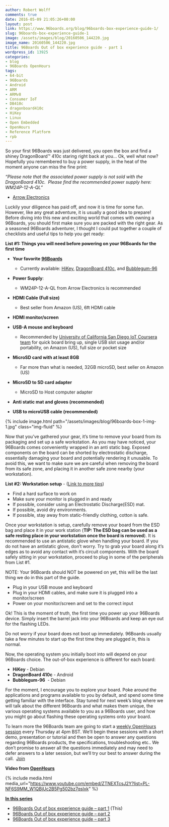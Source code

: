 ```yaml
---
author: Robert Wolff
comments: true
date: 2016-05-09 21:05:26+00:00
layout: post
link: https://www.96boards.org/blog/96boards-box-experience-guide-1/
slug: 96boards-box-experience-guide-1
image: /assets/images/blog/20160506_144220.jpg
image_name: 20160506_144220.jpg
title: 96Boards Out of box experience guide - part 1
wordpress_id: 13925
categories:
- blog
- 96Boards OpenHours
tags:
- 64-bit
- 96Boards
- Android
- ARM
- ARMv8
- Consumer IoT
- DB410c
- dragonboard410c
- HiKey
- Linux
- Open Embedded
- OpenHours
- Reference Platform
- rpb
---
```


So your first 96Boards was just delivered, you open the box and find a shiney DragonBoard™ 410c staring right back at you… Ok, well what now? Hopefully you remembered to buy a power supply, in the heat of the moment anyone can miss the fine print:

_“Please note that the associated power supply is not sold with the DragonBoard 410c.  Please find the recommended power supply here: WM24P-12-A-QL”_

- [Arrow Electronics](https://www.arrow.com)

Luckily your diligence has paid off, and now it is time for some fun. However, like any great adventure, it is usually a good idea to prepare! Before diving into this new and exciting world that comes with owning a 96Boards, you should first make sure you are packed with the right gear. As a seasoned 96Boards adventurer, I thought I could put together a couple of checklists and useful tips to help you get ready:

**List #1: Things you will need before powering on your 96Boards for the first time**




  * **Your favorite [96Boards](https://www.96boards.org)**


    * Currently available: [HiKey](/product/hikey/), [DragonBoard 410c](/product/dragonboard410c/), and [Bubblegum-96](/product/bubblegum-96/)
  * **Power Supply**:
    * WM24P-12-A-QL from Arrow Electronics is recommended
  * **HDMI Cable (Full size)**
    * Best seller from Amazon (US), 6ft HDMI cable
  * **HDMI monitor/screen**
  * **USB-A mouse and keyboard**
    * Recommended by [University of California San Diego IoT Coursera team](https://www.coursera.org/specializations/internet-of-things) for quick board bring up, single USB slot usage and/or portability, on Amazon (US), full size or pocket size
  * **MicroSD card with at least 8GB**
    * Far more than what is needed, 32GB microSD, best seller on Amazon (US)
  * **MicroSD to SD card adapter**
    * MicroSD to Host computer adapter
  * **Anti static mat and gloves (recommended)**
  * **USB to microUSB cable (recommended)**

{% include image.html path="/assets/images/blog/96boards-box-1-img-1.jpg" class="img-fluid" %}

Now that you’ve gathered your gear, it’s time to remove your board from its packaging and set up a safe workstation. As you may have noticed, your 96Boards comes conveniently wrapped in an anti static bag. Exposed components on the board can be shorted by electrostatic discharge, essentially damaging your board and potentially rendering it unusable. To avoid this, we want to make sure we are careful when removing the board from its safe zone, and placing it in another safe zone nearby (your workstation).

**List #2: Workstation setup** - ([Link to more tips](http://www.wikihow.com/Ground-Yourself-to-Avoid-Destroying-a-Computer-with-Electrostatic-Discharge))

  * Find a hard surface to work on
  * Make sure your monitor is plugged in and ready
  * If possible, consider using an Electrostatic Discharge(ESD) mat.
  * If possible, avoid dry environments.
  * If possible, stay away from static-friendly clothing, cotton is safe.

Once your workstation is setup, carefully remove your board from the ESD bag and place it in your work station (**TIP: The ESD bag can be used as a safe resting place in your workstation once the board is removed**). It is recommended to use an antistatic glove when handling your board. If you do not have an antistatic glove, don’t worry. Try to grab your board along it’s edges as to avoid any contact with it’s circuit components. With the board safely sitting in your workstation, proceed to plug in some of the peripherals from List #1.

NOTE: Your 96Boards should NOT be powered on yet, this will be the last thing we do in this part of the guide.

  * Plug in your USB mouse and keyboard
  * Plug in your HDMI cables, and make sure it is plugged into a monitor/screen
  * Power on your monitor/screen and set to the correct input

Ok! This is the moment of truth, the first time you power up your 96Boards device. Simply insert the barrel jack into your 96Boards and keep an eye out for the flashing LEDs.

Do not worry if your board does not boot up immediately. 96Boards usually take a few minutes to start up the first time they are plugged in, this is normal.

Now, the operating system you initially boot into will depend on your 96Boards choice. The out-of-box experience is different for each board:

  * **HiKey** - Debian
  * **DragonBoard 410c** - Android
  * **Bubblegum-96**  - Debian

For the moment, I encourage you to explore your board. Poke around the applications and programs available to you by default, and spend some time getting familiar with the interface. Stay tuned for next week’s blog where we will talk about the different 96Boards and what makes them unique, the various operating systems available to you as a 96Boards user, and how you might go about flashing these operating systems onto your board.

To learn more the 96Boards team are going to start a [weekly OpenHours session](/openhours/) every Thursday at 4pm BST. We’ll begin these sessions with a short demo, presentation or tutorial and then be open to answer any questions regarding 96Boards products, the specifications, troubleshooting etc.. We don’t promise to answer all the questions immediately and may need to defer answers to a later session, but we’ll try our best to answer during the call.  [Join](/openhours/)

**Video from [OpenHours](/openhours/)**

{% include media.html media_url="https://www.youtube.com/embed/ZTNEXTcsJ2Y?list=PL-NF6S9MM_W1QBjUc2B5Pg502bz7qslxk" %}

[**In this series**](/blog/tag/)

  * [96Boards Out of box experience guide – part 1](/blog/96boards-box-experience-guide-1/) (This)
  * [96Boards Out of box experience guide – part 2](/blog/96boards-box-experience-guide-2/)
  * [96Boards Out of box experience guide – part 3](/blog/96boards-box-experience-guide-3/)
